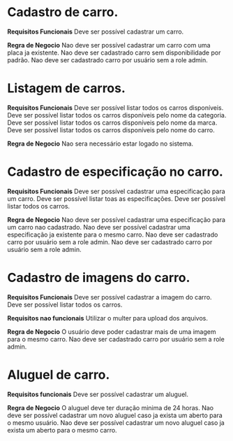# Cadastro de carro.

**Requisitos Funcionais**
Deve ser possível cadastrar um carro.

**Regra de Negocio**
Nao deve ser possível cadastrar um carro com uma placa ja existente.
Nao deve ser cadastrado carro sem disponibilidade por padrão.
Nao deve ser cadastrado carro por usuário sem a role admin.

# Listagem de carros.

**Requisitos Funcionais**
Deve ser possível listar todos os carros disponíveis.
Deve ser possível listar todos os carros disponíveis pelo nome da categoria.
Deve ser possível listar todos os carros disponíveis pelo nome da marca.
Deve ser possível listar todos os carros disponíveis pelo nome do carro.

**Regra de Negocio**
Nao sera necessário estar logado no sistema.

# Cadastro de especificação no carro.

**Requisitos Funcionais**
Deve ser possível cadastrar uma especificação para um carro.
Deve ser possível listar toas as especificações.
Deve ser possível listar todos os carros.

**Regra de Negocio**
Nao deve ser possível cadastrar uma especificação para um carro nao cadastrado.
Nao deve ser possível cadastrar uma especificação ja existente para o mesmo carro.
Nao deve ser cadastrado carro por usuário sem a role admin.
Nao deve ser cadastrado carro por usuário sem a role admin.

# Cadastro de imagens do carro.

**Requisitos Funcionais**
Deve ser possível cadastrar a imagem do carro.
Deve ser possível listar todos os carros.

**Requisitos nao funcionais**
Utilizar o multer para upload dos arquivos.

**Regra de Negocio**
O usuário deve poder cadastrar mais de uma imagem para o mesmo carro.
Nao deve ser cadastrado carro por usuário sem a role admin.

# Aluguel de carro.

**Requisitos funcionais**
Deve ser possível cadastrar um aluguel.

**Regra de Negocio**
O aluguel deve ter duração minima de 24 horas.
Nao deve ser possível cadastrar um novo aluguel caso ja exista um aberto para o mesmo usuário.
Nao deve ser possível cadastrar um novo aluguel caso ja exista um aberto para o mesmo carro.
